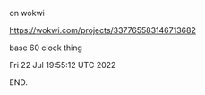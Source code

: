 on wokwi

  https://wokwi.com/projects/337765583146713682

base 60 clock thing

Fri 22 Jul 19:55:12 UTC 2022

END.
